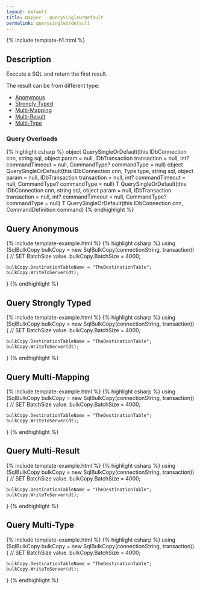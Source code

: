 ```yaml
---
layout: default
title: Dapper - QuerySingleOrDefault
permalink: querysingleordefault
---
```


{% include template-h1.html %}

## Description
Execute a SQL and return the first result.

The result can be from different type:

- [Anonymous](#query-anonymous)
- [Strongly Typed](#query-strongly-typed)
- [Multi-Mapping](#query-multi-mapping)
- [Multi-Result](#query-multi-result)
- [Multi-Type](#query-multi-type)

### Query Overloads

{% highlight csharp %}
object QuerySingleOrDefault(this IDbConnection cnn, string sql, object param = null, IDbTransaction transaction = null, int? commandTimeout = null, CommandType? commandType = null)
object QuerySingleOrDefault(this IDbConnection cnn, Type type, string sql, object param = null, IDbTransaction transaction = null, int? commandTimeout = null, CommandType? commandType = null)
T QuerySingleOrDefault<T>(this IDbConnection cnn, string sql, object param = null, IDbTransaction transaction = null, int? commandTimeout = null, CommandType? commandType = null)
T QuerySingleOrDefault<T>(this IDbConnection cnn, CommandDefinition command)
{% endhighlight %}

## Query Anonymous
{% include template-example.html %} 
{% highlight csharp %}
using (SqlBulkCopy bulkCopy = new SqlBulkCopy(connectionString, transaction))
{
    // SET BatchSize value.
    bulkCopy.BatchSize = 4000;

    bulkCopy.DestinationTableName = "TheDestinationTable";
    bulkCopy.WriteToServer(dt);
}
{% endhighlight %}

## Query Strongly Typed
{% include template-example.html %} 
{% highlight csharp %}
using (SqlBulkCopy bulkCopy = new SqlBulkCopy(connectionString, transaction))
{
    // SET BatchSize value.
    bulkCopy.BatchSize = 4000;

    bulkCopy.DestinationTableName = "TheDestinationTable";
    bulkCopy.WriteToServer(dt);
}
{% endhighlight %}

## Query Multi-Mapping
{% include template-example.html %} 
{% highlight csharp %}
using (SqlBulkCopy bulkCopy = new SqlBulkCopy(connectionString, transaction))
{
    // SET BatchSize value.
    bulkCopy.BatchSize = 4000;

    bulkCopy.DestinationTableName = "TheDestinationTable";
    bulkCopy.WriteToServer(dt);
}
{% endhighlight %}

## Query Multi-Result
{% include template-example.html %} 
{% highlight csharp %}
using (SqlBulkCopy bulkCopy = new SqlBulkCopy(connectionString, transaction))
{
    // SET BatchSize value.
    bulkCopy.BatchSize = 4000;

    bulkCopy.DestinationTableName = "TheDestinationTable";
    bulkCopy.WriteToServer(dt);
}
{% endhighlight %}

## Query Multi-Type
{% include template-example.html %} 
{% highlight csharp %}
using (SqlBulkCopy bulkCopy = new SqlBulkCopy(connectionString, transaction))
{
    // SET BatchSize value.
    bulkCopy.BatchSize = 4000;

    bulkCopy.DestinationTableName = "TheDestinationTable";
    bulkCopy.WriteToServer(dt);
}
{% endhighlight %}
